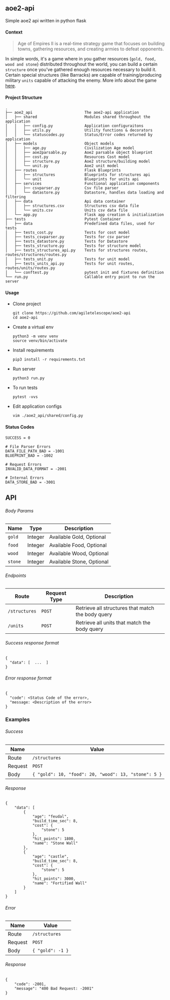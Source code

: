 
## aoe2-api
Simple aoe2 api written in python flask

#### Context
> Age of Empires II is a real-time strategy game that focuses on building towns, gathering resources, and creating armies to defeat opponents.  

In simple words, it's a game where in you gather resources (`gold, food, wood and stone`) distributed throughout the world, you can build a certain `structure` once you've gathered enough resources necessary to build it. Certain special structures (like Barracks) are capable of training/producing military `units` capable of attacking the enemy. More info about the game [here](https://en.wikipedia.org/wiki/Age_of_Empires_II).


#### Project Structure
```
.
├── aoe2_api                       The aoe2-api application
│   ├── shared                     Modules shared throughout the application
│   │   ├── config.py              Application configuraitons
│   │   ├── utils.py               Utility functions & decorators
│   │   └── statuscodes.py         Status/Error codes returned by application
│   ├── models                     Object models
│   │   ├── age.py                 Civilization Age model
│   │   ├── aoe2parsable.py        Aoe2 parsable object blueprint
│   │   ├── cost.py                Resources Cost model
│   │   ├── structure.py           Aoe2 structure/building model
│   │   └── unit.py                Aoe2 unit model
│   ├── routes                     Flask Blueprints
│   │   ├── structures             Blueprints for structures api
│   │   └── unit                   Blueprints for units api
│   ├── services                   Functional application components
│   │   ├── csvparser.py           Csv file parser
│   │   └── datastore.py           Datastore, handles data loading and filtering
│   ├── data                       Api data container
│   │   ├── structures.csv         Structures csv data file
│   │   └── units.csv              Units csv data file
│   └── app.py                     Flask app creation & initialization
├── tests                          Pytest Container
│   ├── data                       Predefined data files, used for tests
│   ├── tests_cost.py              Tests for cost model
│   ├── tests_csvparser.py         Tests for csv parser
│   ├── tests_datastore.py         Tests for Datastore
│   ├── tests_structure.py         Tests for structure model
│   ├── tests_structures_api.py    Tests for structures routes, routes/structures/routes.py
│   ├── tests_unit.py              Tests for unit model
│   ├── tests_units_api.py         Tests for unit routes, routes/units/routes.py
│   └── conftest.py                pytest init and fixtures definition
└── run.py                         Callable entry point to run the server
```

#### Usage
- Clone project
    ```
    git clone https://github.com/agiletelescope/aoe2-api
    cd aoe2-api
    ```
- Create a virtual env
    ```
    python3 -m venv venv
    source venv/bin/activate
    ```
- Install requirements
    ```
    pip3 install -r requirements.txt
    ```
- Run server
    ```
    python3 run.py
    ```
- To run tests
    ```
    pytest -vvs
    ```
- Edit application configs
    ```
    vim ./aoe2_api/shared/config.py
    ```
    
#### Status Codes

```
SUCCESS = 0
```
```
# File Parser Errors
DATA_FILE_PATH_BAD = -1001
BLUEPRINT_BAD = -1002
```
```
# Request Errors
INVALID_DATA_FORMAT = -2001
```
```
# Internal Errors
DATA_STORE_BAD = -3001
```

## API

###### Body Params
Name | Type | Description
--- | --- | ---
`gold` | Integer | Available Gold, Optional
`food` | Integer | Available Food, Optional
`wood` | Integer | Available Wood, Optional
`stone` | Integer | Available Stone, Optional


###### Endpoints
Route | Request Type | Description
--- | --- | ---- 
`/structures` | `POST` | Retrieve all structures that match the body query
`/units`  | `POST` | Retrieve all units that match the body query

###### Success response format
```
{
  "data": [  ...  ]
}
```

###### Error response format
```
{
  "code": <Status Code of the error>,
  "message: <Description of the error>
}
```

### Examples
###### Success
Name | Value
--- | ---
Route | `/structures`
Request | `POST`
Body  | ``` { "gold": 10, "food": 20, "wood": 13, "stone": 5 } ```  

###### Response
```
{
    "data": [
        {
            "age": "feudal",
            "build_time_sec": 8,
            "cost": {
                "stone": 5
            },
            "hit_points": 1800,
            "name": "Stone Wall"
        },
        {
            "age": "castle",
            "build_time_sec": 8,
            "cost": {
                "stone": 5
            },
            "hit_points": 3000,
            "name": "Fortified Wall"
        }
    ]
}
```

###### Error
Name | Value
--- | ---
Route | `/structures`
Request | `POST`
Body  | ``` { "gold": -1 } ```  

###### Response
```
{
    "code": -2001,
    "message": "400 Bad Request: -2001"
}
```
